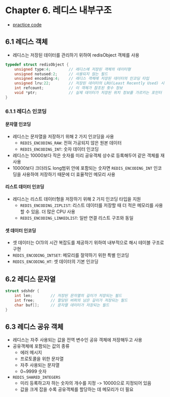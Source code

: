# Chapter 6. 레디스 내부구조

- [practice code](thisisredis-practice/src/main/java/com/example/thisisredispractice/ch6/)

## 6.1 레디스 객체

- 레디스는 저장된 데이터를 관리하기 위하여 redisObject 객체를 사용

```c
typedef struct redisObject {
    unsigned type:4;        // 레디스에 저장된 객체의 데이터형
    unsigned notused:2;     // 사용되지 않는 필드
    unsigned encoding:4;    // 레디스 객체에 저장된 데이터의 인코딩 타입
    unsigned lru:22;        // 저장된 데이터의 LRU(Least Recently Used) 시간 정보
    int refcount;           // 이 객체가 참조된 횟수 정보
    void *ptr;              // 실제 데이터가 저장된 위치 정보를 가르키는 포인터
}
```

### 6.1.1 레디스 인코딩

#### 문자열 인코딩

- 레디스는 문자열을 저장하기 위해 2 가지 인코딩을 사용
  - `REDIS_ENCODING_RAW`: 전혀 가공되지 않은 원본 데이터
  - `REDIS_ENCODING_INT`: 숫자 데이터 인코딩
- 레디스는 10000보다 작은 숫자를 미리 공유객체 상수로 등록해두어 같은 객체를 재사용
- 10000보다 크더라도 long범위 안에 포함되는 숫자면 `REDIS_ENCODING_INT` 인코딩을 사용하여 저장하기 때문에 더 효율적인 메모리 사용

#### 리스트 데이터 인코딩

- 레디스는 리스트 데이터형을 저장하기 위해 2 가지 인코딩 타입을 지원
  - `REDIS_ENCODING_ZIPLIST`: 리스트 데이터를 저장할 때 더 적은 메모리를 사용할 수 있음. 더 많은 CPU 사용
  - `REDIS_ENCODING_LINKEDLIST`: 일반 연결 리스트 구조와 동일

#### 셋 데이터 인코딩

- 셋 데이터는 O(1)의 시간 복잡도를 제공하기 위하여 내부적으로 해시 테이블 구조로 구현
- `REDIS_ENCODING_INTSET`: 메모리를 절약하기 위한 특별 인코딩
- `REDIS_ENCODING_HT`: 셋 데이터의 기본 인코딩

## 6.2 레디스 문자열

```c
struct sdshdr {
    int len;        // 저장된 문자열의 길이가 저장되는 필드
    int free;       // 할당된 버퍼의 남은 길이가 저장되는 필드
    char buf[];     // 문자열 데이터가 저장되는 필드
}
```

## 6.3 레디스 공유 객체

- 레디스는 자주 사용되는 값을 전역 변수인 공유 객체에 저장해두고 사용
- 공유객체에 포함되는 값의 종류
  - 에러 메시지
  - 프로토콜을 위한 문자열
  - 자주 사용되는 문자열
  - 0~9999 숫자
- `REDIS_SHARED_INTEGERS`
  - 미리 등록하고자 하는 숫자의 개수를 지정 -> 10000으로 지정되어 있음
  - 값을 크게 잡을 수록 공유객체를 할당하는 데 메모리가 더 필요